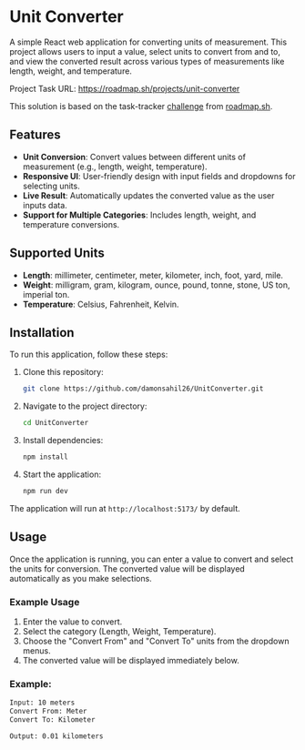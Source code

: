 # Unit Converter

A simple React web application for converting units of measurement. This project allows users to input a value, select units to convert from and to, and view the converted result across various types of measurements like length, weight, and temperature.

Project Task URL: https://roadmap.sh/projects/unit-converter

This solution is based on the task-tracker [challenge](https://roadmap.sh/projects/unit-converter) from [roadmap.sh](https://roadmap.sh/).

## Features

- **Unit Conversion**: Convert values between different units of measurement (e.g., length, weight, temperature).
- **Responsive UI**: User-friendly design with input fields and dropdowns for selecting units.
- **Live Result**: Automatically updates the converted value as the user inputs data.
- **Support for Multiple Categories**: Includes length, weight, and temperature conversions.
  
## Supported Units
- **Length**: millimeter, centimeter, meter, kilometer, inch, foot, yard, mile.
- **Weight**: milligram, gram, kilogram, ounce, pound, tonne, stone, US ton, imperial ton.
- **Temperature**: Celsius, Fahrenheit, Kelvin.

## Installation

To run this application, follow these steps:

1. Clone this repository:
    ```bash
    git clone https://github.com/damonsahil26/UnitConverter.git
    ```

2. Navigate to the project directory:
    ```bash
    cd UnitConverter
    ```

3. Install dependencies:
    ```bash
    npm install
    ```

4. Start the application:
    ```bash
    npm run dev
    ```

The application will run at `http://localhost:5173/` by default.

## Usage

Once the application is running, you can enter a value to convert and select the units for conversion. The converted value will be displayed automatically as you make selections.

### Example Usage

1. Enter the value to convert.
2. Select the category (Length, Weight, Temperature).
3. Choose the "Convert From" and "Convert To" units from the dropdown menus.
4. The converted value will be displayed immediately below.

### Example:

```bash
Input: 10 meters
Convert From: Meter
Convert To: Kilometer

Output: 0.01 kilometers
